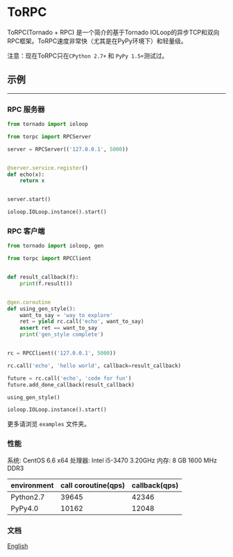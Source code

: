 # ToRPC

ToRPC(Tornado + RPC) 是一个简介的基于Tornado IOLoop的异步TCP和双向RPC框架。ToRPC速度非常快（尤其是在PyPy环境下）和轻量级。

注意：现在ToRPC只在`CPython 2.7+` 和 `PyPy 1.5+`测试过。

## 示例
--------

### RPC 服务器
```python
from tornado import ioloop

from torpc import RPCServer

server = RPCServer(('127.0.0.1', 5000))


@server.service.register()
def echo(x):
    return x


server.start()

ioloop.IOLoop.instance().start()
```

### RPC 客户端
```python
from tornado import ioloop, gen

from torpc import RPCClient


def result_callback(f):
    print(f.result())


@gen.coroutine
def using_gen_style():
    want_to_say = 'way to explore'
    ret = yield rc.call('echo', want_to_say)
    assert ret == want_to_say
    print('gen_style complete')


rc = RPCClient(('127.0.0.1', 5000))

rc.call('echo', 'hello world', callback=result_callback)

future = rc.call('echo', 'code for fun')
future.add_done_callback(result_callback)

using_gen_style()

ioloop.IOLoop.instance().start()
```

更多请浏览 `examples` 文件夹。


### 性能
系统: CentOS 6.6 x64
处理器: Intel i5-3470 3.20GHz
内存: 8 GB 1600 MHz DDR3

environment | call coroutine(qps) | callback(qps)
------------|---------------------|-------------------
Python2.7   | 39645               | 42346
PyPy4.0     | 10162               | 12048

### 文档
[English](https://github.com/yoki123/torpc/blob/master/README.md)